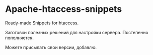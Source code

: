 # Apache-htaccess-snippets
 Ready-made Snippets for htaccess.

Заготовки полезных решений для настройки сервера.
Постепенно пополняется.

Можете присылать свои версии, добавлю.
